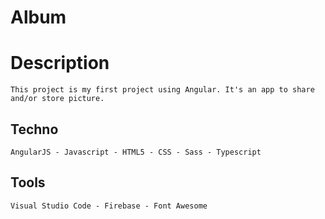 # Album

# Description
```
This project is my first project using Angular. It's an app to share and/or store picture.

```

## Techno
```
AngularJS - Javascript - HTML5 - CSS - Sass - Typescript

```

## Tools
```
Visual Studio Code - Firebase - Font Awesome

```
